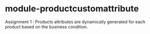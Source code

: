 # module-productcustomattribute
Assignment 1 : Products attributes are dynamically generated for each product based on the business condition.
